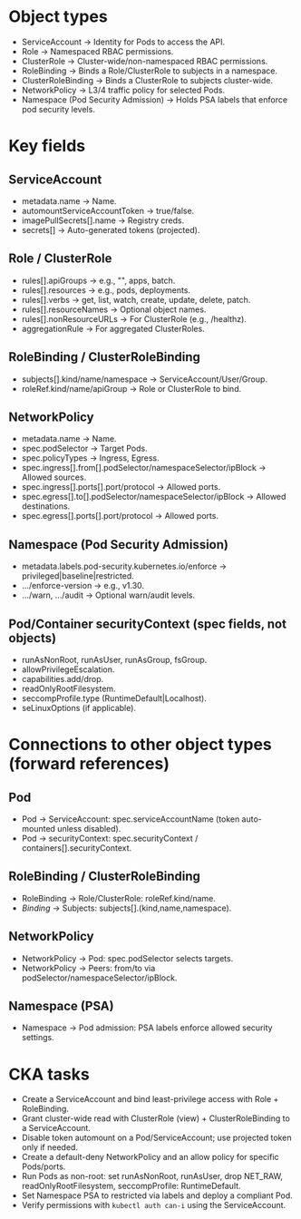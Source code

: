 # Object types
- ServiceAccount → Identity for Pods to access the API.
- Role → Namespaced RBAC permissions.
- ClusterRole → Cluster-wide/non-namespaced RBAC permissions.
- RoleBinding → Binds a Role/ClusterRole to subjects in a namespace.
- ClusterRoleBinding → Binds a ClusterRole to subjects cluster-wide.
- NetworkPolicy → L3/4 traffic policy for selected Pods.
- Namespace (Pod Security Admission) → Holds PSA labels that enforce pod security levels.

# Key fields
## ServiceAccount
- metadata.name → Name.
- automountServiceAccountToken → true/false.
- imagePullSecrets[].name → Registry creds.
- secrets[] → Auto-generated tokens (projected).

## Role / ClusterRole
- rules[].apiGroups → e.g., "", apps, batch.
- rules[].resources → e.g., pods, deployments.
- rules[].verbs → get, list, watch, create, update, delete, patch.
- rules[].resourceNames → Optional object names.
- rules[].nonResourceURLs → For ClusterRole (e.g., /healthz).
- aggregationRule → For aggregated ClusterRoles.

## RoleBinding / ClusterRoleBinding
- subjects[].kind/name/namespace → ServiceAccount/User/Group.
- roleRef.kind/name/apiGroup → Role or ClusterRole to bind.

## NetworkPolicy
- metadata.name → Name.
- spec.podSelector → Target Pods.
- spec.policyTypes → Ingress, Egress.
- spec.ingress[].from[].podSelector/namespaceSelector/ipBlock → Allowed sources.
- spec.ingress[].ports[].port/protocol → Allowed ports.
- spec.egress[].to[].podSelector/namespaceSelector/ipBlock → Allowed destinations.
- spec.egress[].ports[].port/protocol → Allowed ports.

## Namespace (Pod Security Admission)
- metadata.labels.pod-security.kubernetes.io/enforce → privileged|baseline|restricted.
- …/enforce-version → e.g., v1.30.
- …/warn, …/audit → Optional warn/audit levels.

## Pod/Container securityContext (spec fields, not objects)
- runAsNonRoot, runAsUser, runAsGroup, fsGroup.
- allowPrivilegeEscalation.
- capabilities.add/drop.
- readOnlyRootFilesystem.
- seccompProfile.type (RuntimeDefault|Localhost).
- seLinuxOptions (if applicable).

# Connections to other object types (forward references)
## Pod
- Pod -> ServiceAccount: spec.serviceAccountName (token auto-mounted unless disabled).
- Pod -> securityContext: spec.securityContext / containers[].securityContext.

## RoleBinding / ClusterRoleBinding
- RoleBinding -> Role/ClusterRole: roleRef.kind/name.
- *Binding* -> Subjects: subjects[].(kind,name,namespace).

## NetworkPolicy
- NetworkPolicy -> Pod: spec.podSelector selects targets.
- NetworkPolicy -> Peers: from/to via podSelector/namespaceSelector/ipBlock.

## Namespace (PSA)
- Namespace -> Pod admission: PSA labels enforce allowed security settings.

# CKA tasks
- Create a ServiceAccount and bind least-privilege access with Role + RoleBinding.
- Grant cluster-wide read with ClusterRole (view) + ClusterRoleBinding to a ServiceAccount.
- Disable token automount on a Pod/ServiceAccount; use projected token only if needed.
- Create a default-deny NetworkPolicy and an allow policy for specific Pods/ports.
- Run Pods as non-root: set runAsNonRoot, runAsUser, drop NET_RAW, readOnlyRootFilesystem, seccompProfile: RuntimeDefault.
- Set Namespace PSA to restricted via labels and deploy a compliant Pod.
- Verify permissions with `kubectl auth can-i` using the ServiceAccount.
